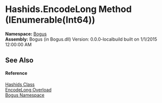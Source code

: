 # Hashids.EncodeLong Method (IEnumerable(Int64))
 

**Namespace:**&nbsp;<a href="N_Bogus">Bogus</a><br />**Assembly:**&nbsp;Bogus (in Bogus.dll) Version: 0.0.0-localbuild built on 1/1/2015 12:00:00 AM

## See Also


#### Reference
<a href="T_Bogus_Hashids">Hashids Class</a><br /><a href="Overload_Bogus_Hashids_EncodeLong">EncodeLong Overload</a><br /><a href="N_Bogus">Bogus Namespace</a><br />